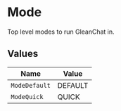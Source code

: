 # Mode

Top level modes to run GleanChat in.


## Values

| Name          | Value         |
| ------------- | ------------- |
| `ModeDefault` | DEFAULT       |
| `ModeQuick`   | QUICK         |